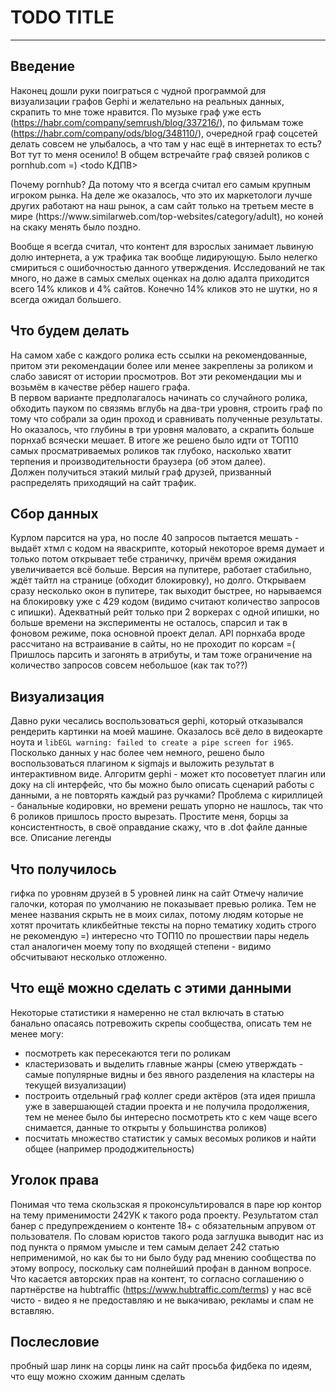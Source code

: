# TODO TITLE
---

## Введение
Наконец дошли руки поиграться с чудной программой для визуализации графов Gephi и желательно на реальных данных, скрапить то мне тоже нравится. 
По музыке граф уже есть (https://habr.com/company/semrush/blog/337216/), по фильмам тоже (https://habr.com/company/ods/blog/348110/), очередной граф соцсетей делать совсем не улыбалось, а что там у нас ещё в интернетах то есть? 
Вот тут то меня осенило! В общем встречайте граф связей роликов с pornhub.com =) 
<todo КДПВ> 

<cut>
Почему pornhub? Да потому что я всегда считал его самым крупным игроком рынка. 
На деле же оказалось, что это их маркетологи лучше других работают на наш рынок, а сам сайт только на третьем месте в мире (https://www.similarweb.com/top-websites/category/adult), но коней на скаку менять было поздно.

Вообще я всегда считал, что контент для взрослых занимает львиную долю интернета, а уж трафика так вообще лидирующую. 
Было нелегко смириться с ошибочностью данного утверждения. 
Исследований не так много, но даже в самых смелых оценках на долю адалта приходится всего 14% кликов и 4% сайтов. 
Конечно 14% кликов это не шутки, но я всегда ожидал большего. 


## Что будем делать
На самом хабе с каждого ролика есть ссылки на рекомендованные, притом эти рекомендации более или менее закреплены за роликом и слабо зависят от истории просмотров.
Вот эти рекомендации мы и возьмём в качестве рёбер нашего графа.  
В первом варианте предполагалось начинать со случайного ролика, обходить пауком по связямь вглубь на два-три уровня, строить граф по тому что собрали за один проход и сравнивать полученные результаты.
Но оказалось, что глубины в три уровня маловато, а скрапить больше порнхаб всячески мешает.
В итоге же решено было идти от ТОП10 самых просматриваемых роликов так глубоко, насколько хватит терпения и производительности браузера (об этом далее).    
Должен получиться этакий милый граф друзей, призванный распределять приходящий на сайт трафик.
 

## Сбор данных
Курлом парсится на ура, но после 40 запросов пытается мешать - выдаёт хтмл с кодом на яваскрипте, который некоторое время думает и только потом открывает тебе страничку, причём время ожидания увеличивается всё больше.
Версия на пупитере, работает стабильно, ждёт тайтл на странице (обходит блокировку), но долго.
Открываем сразу несколько окон в пупитере, так выходит быстрее, но нарываемся на блокировку уже с 429 кодом (видимо считают количество запросов с ипишки).
Адекватный рейт только при 2 воркерах с одной ипишки, но больше времени на эксперименты не осталось, спарсил и так в фоновом режиме, пока основной проект делал.
API порнхаба вроде рассчитано на встраивание в сайты, но не проходит по корсам =( Пришлось парсить и загонять в атрибуты, и там тоже ограничение на количество запросов совсем небольшое (как так то??)


## Визуализация
Давно руки чесались воспользоваться gephi, который отказывался рендерить картинки на моей машине. 
Оказалось всё дело в видеокарте ноута и ```libEGL warning: failed to create a pipe screen for i965```.
Посколько данных у нас более чем немного, решено было воспользоваться плагином к sigmajs и выложить результат в интерактивном виде.
Алгоритм gephi - может кто посоветует плагин или доку на cli интерфейс, что бы можно было описать сценарий работы с данными, а не повторять каждый раз ручками?
Проблема с кириллицей - банальные кодировки, но времени решать упорно не нашлось, так что 6 роликов пришлось просто вырезать. 
Простите меня, борцы за консистентность, в своё оправдание скажу, что в .dot файле данные все.
Описание легенды


## Что получилось
гифка по уровням друзей в 5 уровней
линк на сайт
Отмечу наличие галочки, которая по умолчанию не показывает превью ролика. 
Тем не менее названия скрыть не в моих силах, потому людям которые не хотят прочитать кликбейтные тексты на порно тематику ходить строго не рекомендую =)
интересно что ТОП10 по прошествии пары недель стал аналогичен моему топу по входящей степени - видимо обсчитывают несколько отложенно.


## Что ещё можно сделать с этими данными
Некоторые статистики я намеренно не стал включать в статью банально опасаясь потревожить скрепы сообщества, описать тем не менее могу:
* посмотреть как пересекаются теги по роликам
* кластеризовать и выделить главные жанры (смею утверждать - самые популярные видны и без явного разделения на кластеры на текущей визуализации)
* построить отдельный граф коллег среди актёров (эта идея пришла уже в завершающей стадии проекта и не получила продолжения, тем не менее было бы интересно посмотреть кто с кем чаще всего снимается, данные то открыты у большинства роликов)  
* посчитать множество статистик у самых весомых роликов и найти общее (например прододжительность)


## Уголок права
Понимая что тема скользская я проконсультировался в паре юр контор на тему применимости 242УК к такого рода проекту. 
Результатом стал банер с предупреждением о контенте 18+ с обязательным апрувом от пользователя. 
По словам юристов такого рода заглушка выводит нас из под пункта о прямом умысле и тем самым делает 242 статью неприменимой, но как бы то ни было буду рад мнению сообщества по этому вопросу, поскольку сам полнейший профан в данном вопросе. 
Что касается авторских прав на контент, то согласно соглашению о партнёрстве на hubtraffic (https://www.hubtraffic.com/terms) у нас всё чисто - видео я не предоставляю и не выкачиваю, рекламы и спам не вставляю.



## Послесловие
пробный шар
линк на сорцы
линк на сайт
просьба фидбека по идеям, что ещу можно схожим данным сделать







